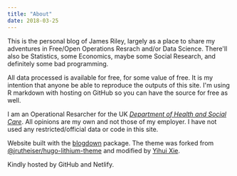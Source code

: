 ```yaml
---
title: "About"
date: 2018-03-25
---
```


This is the personal blog of James Riley, largely as a place to share my adventures in Free/Open Operations Resrach and/or Data Science. There'll also be Statistics, some Economics, maybe some Social Research, and definitely some bad programming.

All data processed is available for free, for some value of free. It is my intention that anyone be able to reproduce the outputs of this site. I'm using R markdown with hosting on GitHub so you can have the source for free as well.

I am an Operational Resarcher for the UK [*Department of Health and Social Care*](https://www.gov.uk/government/organisations/department-of-health-and-social-care). All opinions are my own and not those of my employer. I have not used any restricted/official data or code in this site.

Website built with the [blogdown](https://github.com/rstudio/blogdown) package. The theme was forked from [@jrutheiser/hugo-lithium-theme](https://github.com/jrutheiser/hugo-lithium-theme) and modified by [Yihui Xie](https://github.com/yihui/hugo-lithium-theme).

Kindly hosted by GitHub and Netlify.
